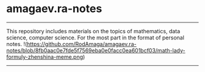 # amagaev.ra-notes
***
This repository includes materials on the topics of mathematics, data science, computer science.
For the most part in the format of personal notes.
!(https://github.com/RodAmaga/amagaev.ra-notes/blob/8fb0aac0e7fde5f7569eba0e0facc0ea601bcf03/math-lady-formuly-zhenshina-meme.png)
***

